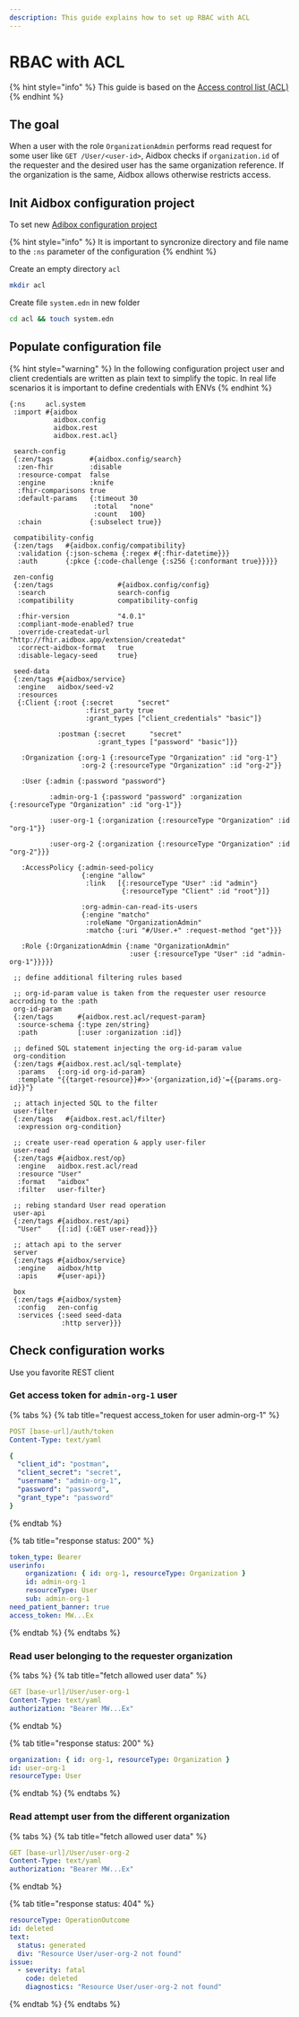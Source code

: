 ```yaml
---
description: This guide explains how to set up RBAC with ACL
---
```


# RBAC with ACL

{% hint style="info" %}
This guide is based on the [Access control list (ACL)](../../../../security-and-access-control-1/acl.md)
{% endhint %}

## The goal

When a user with the role `OrganizationAdmin` performs read request for some user like `GET /User/<user-id>`, Aidbox checks if `organization.id` of the requester and the desired user has the same organization reference. If the organization is the same, Aidbox allows otherwise restricts access.

## Init Aidbox configuration project

To set new [Adibox configuration project](../../../../aidbox-configuration/aidbox-zen-lang-project/)

{% hint style="info" %}
It is important to syncronize directory and file name to the `:ns` parameter of the configuration
{% endhint %}

Create an empty directory `acl`

```bash
mkdir acl 
```

Create file `system.edn` in new folder

```bash
cd acl && touch system.edn
```

## Populate configuration file

{% hint style="warning" %}
In the following configuration project user and client credentials are written as plain text to simplify the topic. In real life scenarios it is important to define credentials with ENVs
{% endhint %}

```edn
{:ns     acl.system
 :import #{aidbox
           aidbox.config
           aidbox.rest
           aidbox.rest.acl}

 search-config
 {:zen/tags         #{aidbox.config/search}
  :zen-fhir         :disable
  :resource-compat  false
  :engine           :knife
  :fhir-comparisons true
  :default-params   {:timeout 30
                     :total   "none"
                     :count   100}
  :chain            {:subselect true}}

 compatibility-config
 {:zen/tags   #{aidbox.config/compatibility}
  :validation {:json-schema {:regex #{:fhir-datetime}}}
  :auth       {:pkce {:code-challenge {:s256 {:conformant true}}}}}

 zen-config
 {:zen/tags                #{aidbox.config/config}
  :search                  search-config
  :compatibility           compatibility-config

  :fhir-version            "4.0.1"
  :compliant-mode-enabled? true
  :override-createdat-url  "http://fhir.aidbox.app/extension/createdat"
  :correct-aidbox-format   true
  :disable-legacy-seed     true}

 seed-data
 {:zen/tags #{aidbox/service}
  :engine   aidbox/seed-v2
  :resources
  {:Client {:root {:secret      "secret"
                   :first_party true
                   :grant_types ["client_credentials" "basic"]}

            :postman {:secret      "secret"
                      :grant_types ["password" "basic"]}}

   :Organization {:org-1 {:resourceType "Organization" :id "org-1"}
                  :org-2 {:resourceType "Organization" :id "org-2"}}

   :User {:admin {:password "password"}

          :admin-org-1 {:password "password" :organization {:resourceType "Organization" :id "org-1"}}

          :user-org-1 {:organization {:resourceType "Organization" :id "org-1"}}

          :user-org-2 {:organization {:resourceType "Organization" :id "org-2"}}}

   :AccessPolicy {:admin-seed-policy
                  {:engine "allow"
                   :link   [{:resourceType "User" :id "admin"}
                            {:resourceType "Client" :id "root"}]}

                  :org-admin-can-read-its-users
                  {:engine "matcho"
                   :roleName "OrganizationAdmin"
                   :matcho {:uri "#/User.+" :request-method "get"}}}

   :Role {:OrganizationAdmin {:name "OrganizationAdmin"
                              :user {:resourceType "User" :id "admin-org-1"}}}}}

 ;; define additional filtering rules based

 ;; org-id-param value is taken from the requester user resource accroding to the :path
 org-id-param
 {:zen/tags      #{aidbox.rest.acl/request-param}
  :source-schema {:type zen/string}
  :path          [:user :organization :id]}

 ;; defined SQL statement injecting the org-id-param value 
 org-condition
 {:zen/tags #{aidbox.rest.acl/sql-template}
  :params   {:org-id org-id-param}
  :template "{{target-resource}}#>>'{organization,id}'={{params.org-id}}"}

 ;; attach injected SQL to the filter 
 user-filter
 {:zen/tags   #{aidbox.rest.acl/filter}
  :expression org-condition}

 ;; create user-read operation & apply user-filer
 user-read
 {:zen/tags #{aidbox.rest/op}
  :engine   aidbox.rest.acl/read
  :resource "User"
  :format   "aidbox"
  :filter   user-filter}

 ;; rebing standard User read operation
 user-api
 {:zen/tags #{aidbox.rest/api}
  "User"    {[:id] {:GET user-read}}}

 ;; attach api to the server
 server
 {:zen/tags #{aidbox/service}
  :engine   aidbox/http
  :apis     #{user-api}}

 box
 {:zen/tags #{aidbox/system}
  :config   zen-config
  :services {:seed seed-data
             :http server}}}
```

## Check configuration works

Use you favorite REST client

### Get access token for `admin-org-1` user

{% tabs %}
{% tab title="request access_token for user admin-org-1" %}
```yaml
POST [base-url]/auth/token
Content-Type: text/yaml

{
  "client_id": "postman",
  "client_secret": "secret",
  "username": "admin-org-1",
  "password": "password",
  "grant_type": "password"
}
```
{% endtab %}

{% tab title="response status: 200" %}
```yaml
token_type: Bearer
userinfo:
    organization: { id: org-1, resourceType: Organization }
    id: admin-org-1
    resourceType: User
    sub: admin-org-1
need_patient_banner: true
access_token: MW...Ex
```
{% endtab %}
{% endtabs %}

### Read user belonging to the requester organization

{% tabs %}
{% tab title="fetch allowed user data" %}
```yaml
GET [base-url]/User/user-org-1
Content-Type: text/yaml
authorization: "Bearer MW...Ex"
```
{% endtab %}

{% tab title="response status: 200" %}
```yaml
organization: { id: org-1, resourceType: Organization }
id: user-org-1
resourceType: User
```
{% endtab %}
{% endtabs %}

### Read attempt user from the different organization

{% tabs %}
{% tab title="fetch allowed user data" %}
```yaml
GET [base-url]/User/user-org-2
Content-Type: text/yaml
authorization: "Bearer MW...Ex"
```
{% endtab %}

{% tab title="response status: 404" %}
```yaml
resourceType: OperationOutcome
id: deleted
text:
  status: generated
  div: "Resource User/user-org-2 not found"
issue:
  - severity: fatal
    code: deleted
    diagnostics: "Resource User/user-org-2 not found"
```
{% endtab %}
{% endtabs %}
